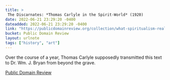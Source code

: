```yaml
---
title: > 
 The Discarnates: *Thomas Carlyle in the Spirit-World* (1920)
date: 2022-06-21 23:29:20 -0400
dateadded: 2022-06-21 23:29:20 -0400
link: "https://publicdomainreview.org/collection/what-spiritualism-really-is"
bucket: Public Domain Review
layout: urlnote
tags: ["history", "art"]
--- 
```

Over the course of a year, Thomas Carlyle supposedly transmitted this text to Dr. Wm. J. Bryan from beyond the grave. 
 <!-- end excerpt --> 
<div class='bucket'><a class='internal-link' href='/buckets/public-domain-review'>Public Domain Review</a></div> 
